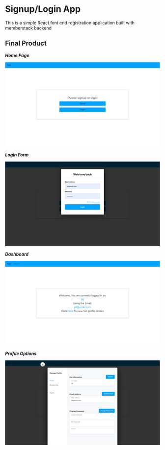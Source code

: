 # Signup/Login App

This is a simple React font end registration application built with memberstack backend

## Final Product

***Home Page***

!["home-page"](https://github.com/sahil-athia/i-project/blob/master/docs/home-page.png?raw=true)

***Login Form***

!["login-form"](https://github.com/sahil-athia/i-project/blob/master/docs/login-form.png?raw=true)

***Dashboard***

!["dashboard"](https://github.com/sahil-athia/i-project/blob/master/docs/dashboard.png?raw=true)

***Profile Options***

!["profile-options"](https://github.com/sahil-athia/i-project/blob/master/docs/profile-options.png?raw=true)